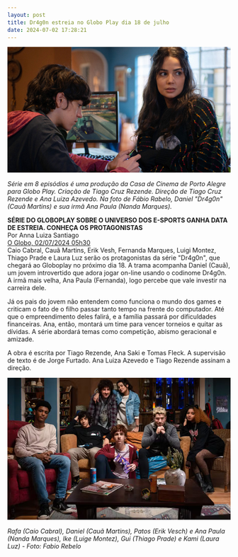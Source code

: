 ```yaml
---
layout: post
title: Dr4g0n estreia no Globo Play dia 18 de julho
date: 2024-07-02 17:28:21
---
```

![](/uploads/dragon02.jpg)

*S﻿érie em 8 episódios é uma produção da Casa de Cinema de Porto Alegre para Globo Play. Criação de Tiago Cruz Rezende. Direção de Tiago Cruz Rezende e Ana Luiza Azevedo. Na foto de Fábio Rabelo, Daniel "Dr4g0n" (Cauã Martins) e sua irmã Ana Paula (Nanda Marques).*

**SÉRIE DO GLOBOPLAY SOBRE O UNIVERSO DOS E-SPORTS GANHA DATA DE ESTREIA. CONHEÇA OS PROTAGONISTAS**\
Por Anna Luiza Santiago\
[O Globo, 02/07/2024 05h30](https://oglobo.globo.com/play/series/noticia/2024/07/02/serie-do-globoplay-sobre-o-universo-dos-e-sports-ganha-data-de-estreia-conheca-os-protagonistas.ghtml)
\
Caio Cabral, Cauã Martins, Erik Vesh, Fernanda Marques, Luigi Montez, Thiago Prade e Laura Luz serão os protagonistas da série "Dr4g0n", que chegará ao Globoplay no próximo dia 18. A trama acompanha Daniel (Cauã), um jovem introvertido que adora jogar on-line usando o codinome Dr4g0n. A irmã mais velha, Ana Paula (Fernanda), logo percebe que vale investir na carreira dele.

Já os pais do jovem não entendem como funciona o mundo dos games e criticam o fato de o filho passar tanto tempo na frente do computador. Até que o empreendimento deles falirá, e a família passará por dificuldades financeiras. Ana, então, montará um time para vencer torneios e quitar as dívidas. A série abordará temas como competição, abismo geracional e amizade.

A obra é escrita por Tiago Rezende, Ana Saki e Tomas Fleck. A supervisão de texto é de Jorge Furtado. Ana Luiza Azevedo e Tiago Rezende assinam a direção.

![](/uploads/dragon03.jpg)

*Rafa (Caio Cabral), Daniel (Cauã Martins), Patos (Erik Vesch) e Ana Paula (Nanda Marques), Ike (Luige Montez), Gui (Thiago Prade) e Kami (Laura Luz) - Foto: Fabio Rebelo*